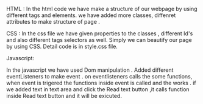 

HTML : In the html code we have make a structure of our webpage by using different tags and elements. we have added more classes, diffenret attributes to make structure of page .

CSS : In the css file we have given properties to the classes , different Id's and also different tags selectors as well. Simply we can beautify our page by using CSS. Detail code is in style.css file.

Javascript:

In the javascript we have used Dom manipulation . Added different eventListeners to make event . on eventlisteners calls the some functions, when event is trigered the functions inside event is called and the works . if we added text in text area and click the Read text button ,it calls function inside Read text button and it will be exicuted.

